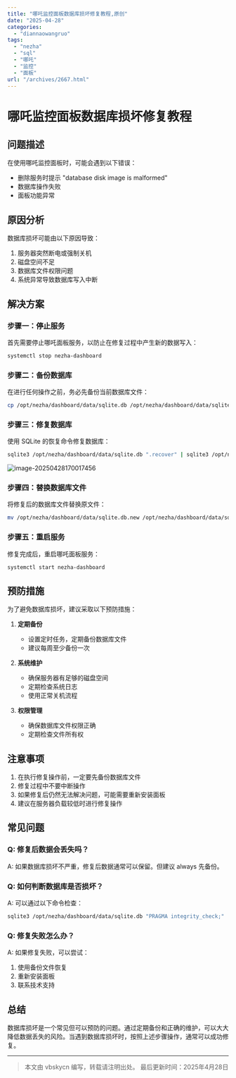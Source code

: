 ```yaml
---
title: "哪吒监控面板数据库损坏修复教程,原创"
date: "2025-04-28"
categories: 
  - "diannaowangruo"
tags: 
  - "nezha"
  - "sql"
  - "哪吒"
  - "监控"
  - "面板"
url: "/archives/2667.html"
---
```


# 哪吒监控面板数据库损坏修复教程

## 问题描述

在使用哪吒监控面板时，可能会遇到以下错误：

- 删除服务时提示 "database disk image is malformed"
- 数据库操作失败
- 面板功能异常

## 原因分析

数据库损坏可能由以下原因导致：

1. 服务器突然断电或强制关机
2. 磁盘空间不足
3. 数据库文件权限问题
4. 系统异常导致数据库写入中断

## 解决方案

### 步骤一：停止服务

首先需要停止哪吒面板服务，以防止在修复过程中产生新的数据写入：

```bash
systemctl stop nezha-dashboard
```

### 步骤二：备份数据库

在进行任何操作之前，务必先备份当前数据库文件：

```bash
cp /opt/nezha/dashboard/data/sqlite.db /opt/nezha/dashboard/data/sqlite.db.bak
```

### 步骤三：修复数据库

使用 SQLite 的恢复命令修复数据库：

```bash
sqlite3 /opt/nezha/dashboard/data/sqlite.db ".recover" | sqlite3 /opt/nezha/dashboard/data/sqlite.db.new
```

![image-20250428170017456](https://img-cloud.zhoujie218.top/2025/04/28/680f43ae62718.png)

### 步骤四：替换数据库文件

将修复后的数据库文件替换原文件：

```bash
mv /opt/nezha/dashboard/data/sqlite.db.new /opt/nezha/dashboard/data/sqlite.db
```

### 步骤五：重启服务

修复完成后，重启哪吒面板服务：

```bash
systemctl start nezha-dashboard
```

## 预防措施

为了避免数据库损坏，建议采取以下预防措施：

1. **定期备份**
    
    - 设置定时任务，定期备份数据库文件
    - 建议每周至少备份一次
2. **系统维护**
    
    - 确保服务器有足够的磁盘空间
    - 定期检查系统日志
    - 使用正常关机流程
3. **权限管理**
    
    - 确保数据库文件权限正确
    - 定期检查文件所有权

## 注意事项

1. 在执行修复操作前，一定要先备份数据库文件
2. 修复过程中不要中断操作
3. 如果修复后仍然无法解决问题，可能需要重新安装面板
4. 建议在服务器负载较低时进行修复操作

## 常见问题

### Q: 修复后数据会丢失吗？

A: 如果数据库损坏不严重，修复后数据通常可以保留。但建议 always 先备份。

### Q: 如何判断数据库是否损坏？

A: 可以通过以下命令检查：

```bash
sqlite3 /opt/nezha/dashboard/data/sqlite.db "PRAGMA integrity_check;"
```

### Q: 修复失败怎么办？

A: 如果修复失败，可以尝试：

1. 使用备份文件恢复
2. 重新安装面板
3. 联系技术支持

## 总结

数据库损坏是一个常见但可以预防的问题。通过定期备份和正确的维护，可以大大降低数据丢失的风险。当遇到数据库损坏时，按照上述步骤操作，通常可以成功修复。

* * *

> 本文由 vbskycn 编写，转载请注明出处。 最后更新时间：2025年4月28日
